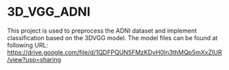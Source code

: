 # 3D_VGG_ADNI
This project is used to preprocess the ADNI dataset and implement classification based on the 3DVGG model.
The model files can be found at following URL:
https://drive.google.com/file/d/1QDFPQUN5FMzKDvH0In3thMQp5mXxZIUR/view?usp=sharing
